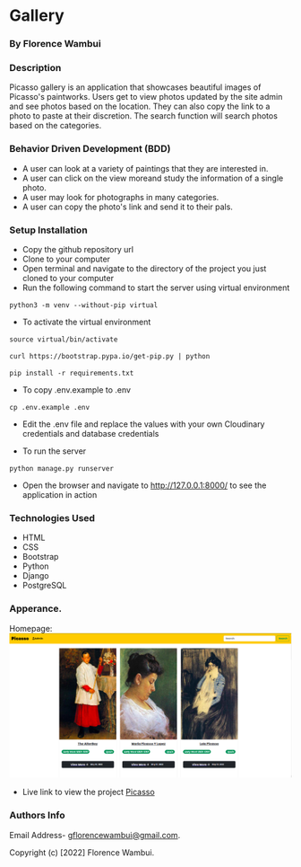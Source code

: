 # Gallery
### By Florence Wambui

### Description

Picasso gallery is an application that showcases beautiful images of Picasso's paintworks. Users get to view photos updated by the site admin and see photos based on the location. They can also copy the link to a photo to paste at their discretion. The search function will search photos based on the categories.


### Behavior Driven Development (BDD)
- A user can look at a variety of paintings that they are interested in.
- A user can click on the view moreand study the information of a single photo.
- A user may look for photographs in many categories.
- A user can copy the photo's link and send it to their pals.

### Setup Installation

- Copy the github repository url
- Clone to your computer
- Open terminal and navigate to the directory of the project you just cloned to your computer
- Run the following command to start the server using virtual environment

```
python3 -m venv --without-pip virtual
```

- To activate the virtual environment

```
source virtual/bin/activate
```

```
curl https://bootstrap.pypa.io/get-pip.py | python
```

```
pip install -r requirements.txt
```

- To copy .env.example to .env

```
cp .env.example .env
```

- Edit the .env file and replace the values with your own Cloudinary credentials and database credentials

- To run the server

```
python manage.py runserver

```


- Open the browser and navigate to http://127.0.0.1:8000/ to see the application in action

### Technologies Used
- HTML
- CSS
- Bootstrap
- Python
- Django
- PostgreSQL

### Apperance.
Homepage:
![HomePage](/static/photos/landing.png)

- Live link to view the project <a target="_blank" href="https://picassogallery.herokuapp.com/">Picasso</a>

### Authors Info
Email Address- gflorencewambui@gmail.com.

Copyright (c) [2022] Florence Wambui.